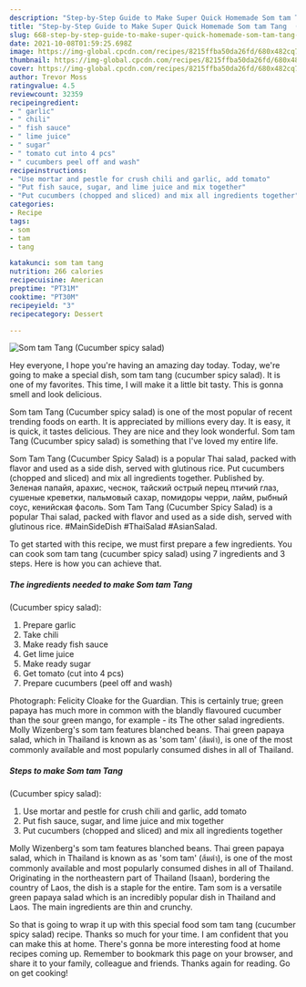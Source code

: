 ```yaml
---
description: "Step-by-Step Guide to Make Super Quick Homemade Som tam Tang  (Cucumber spicy salad)"
title: "Step-by-Step Guide to Make Super Quick Homemade Som tam Tang  (Cucumber spicy salad)"
slug: 668-step-by-step-guide-to-make-super-quick-homemade-som-tam-tang-cucumber-spicy-salad
date: 2021-10-08T01:59:25.698Z
image: https://img-global.cpcdn.com/recipes/8215ffba50da26fd/680x482cq70/som-tam-tang-cucumber-spicy-salad-recipe-main-photo.jpg
thumbnail: https://img-global.cpcdn.com/recipes/8215ffba50da26fd/680x482cq70/som-tam-tang-cucumber-spicy-salad-recipe-main-photo.jpg
cover: https://img-global.cpcdn.com/recipes/8215ffba50da26fd/680x482cq70/som-tam-tang-cucumber-spicy-salad-recipe-main-photo.jpg
author: Trevor Moss
ratingvalue: 4.5
reviewcount: 32359
recipeingredient:
- " garlic"
- " chili"
- " fish sauce"
- " lime juice"
- " sugar"
- " tomato cut into 4 pcs"
- " cucumbers peel off and wash"
recipeinstructions:
- "Use mortar and pestle for crush chili and garlic, add tomato"
- "Put fish sauce, sugar, and lime juice and mix together"
- "Put cucumbers (chopped and sliced) and mix all ingredients together"
categories:
- Recipe
tags:
- som
- tam
- tang

katakunci: som tam tang 
nutrition: 266 calories
recipecuisine: American
preptime: "PT31M"
cooktime: "PT30M"
recipeyield: "3"
recipecategory: Dessert

---
```



![Som tam Tang 
(Cucumber spicy salad)](https://img-global.cpcdn.com/recipes/8215ffba50da26fd/680x482cq70/som-tam-tang-cucumber-spicy-salad-recipe-main-photo.jpg)

Hey everyone, I hope you're having an amazing day today. Today, we're going to make a special dish, som tam tang 
(cucumber spicy salad). It is one of my favorites. This time, I will make it a little bit tasty. This is gonna smell and look delicious.

Som tam Tang 
(Cucumber spicy salad) is one of the most popular of recent trending foods on earth. It is appreciated by millions every day. It is easy, it is quick, it tastes delicious. They are nice and they look wonderful. Som tam Tang 
(Cucumber spicy salad) is something that I've loved my entire life.

Som Tam Tang (Cucumber Spicy Salad) is a popular Thai salad, packed with flavor and used as a side dish, served with glutinous rice. Put cucumbers (chopped and sliced) and mix all ingredients together. Published by. Зеленая папайя, арахис, чеснок, тайский острый перец птичий глаз, сушеные креветки, пальмовый сахар, помидоры черри, лайм, рыбный соус, кенийская фасоль. Som Tam Tang (Cucumber Spicy Salad) is a popular Thai salad, packed with flavor and used as a side dish, served with glutinous rice. #MainSideDish #ThaiSalad #AsianSalad.


To get started with this recipe, we must first prepare a few ingredients. You can cook som tam tang 
(cucumber spicy salad) using 7 ingredients and 3 steps. Here is how you can achieve that.

<!--inarticleads1-->

##### The ingredients needed to make Som tam Tang 
(Cucumber spicy salad):

1. Prepare  garlic
1. Take  chili
1. Make ready  fish sauce
1. Get  lime juice
1. Make ready  sugar
1. Get  tomato (cut into 4 pcs)
1. Prepare  cucumbers (peel off and wash)


Photograph: Felicity Cloake for the Guardian. This is certainly true; green papaya has much more in common with the blandly flavoured cucumber than the sour green mango, for example - its The other salad ingredients. Molly Wizenberg&#39;s som tam features blanched beans. Thai green papaya salad, which in Thailand is known as as &#39;som tam&#39; (ส้มตำ), is one of the most commonly available and most popularly consumed dishes in all of Thailand. 

<!--inarticleads2-->

##### Steps to make Som tam Tang 
(Cucumber spicy salad):

1. Use mortar and pestle for crush chili and garlic, add tomato
1. Put fish sauce, sugar, and lime juice and mix together
1. Put cucumbers (chopped and sliced) and mix all ingredients together


Molly Wizenberg&#39;s som tam features blanched beans. Thai green papaya salad, which in Thailand is known as as &#39;som tam&#39; (ส้มตำ), is one of the most commonly available and most popularly consumed dishes in all of Thailand. Originating in the northeastern part of Thailand (Isaan), bordering the country of Laos, the dish is a staple for the entire. Tam som is a versatile green papaya salad which is an incredibly popular dish in Thailand and Laos. The main ingredients are thin and crunchy. 

So that is going to wrap it up with this special food som tam tang 
(cucumber spicy salad) recipe. Thanks so much for your time. I am confident that you can make this at home. There's gonna be more interesting food at home recipes coming up. Remember to bookmark this page on your browser, and share it to your family, colleague and friends. Thanks again for reading. Go on get cooking!
